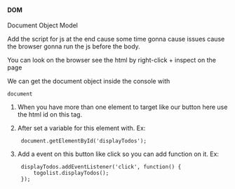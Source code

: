 #### DOM
Document Object Model

Add the script for js at the end cause some time gonna cause issues cause the browser gonna run the js before the body.

You can look on the browser see the html by right-click + inspect on the page

We can get the document object inside the console with
 
    document

1. When you have more than one element to target like our button here use the html id on this tag.

2. After set a variable for this element with. 
Ex:

        document.getElementById('displayTodos');

3. Add a event on this button like click so you can add function on it.
Ex:

        displayTodos.addEventListener('click', function() {
            togolist.displayTodos();
        });